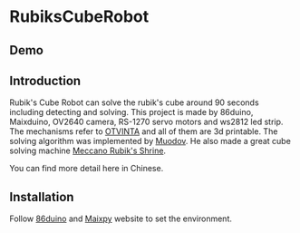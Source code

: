 # RubiksCubeRobot

## Demo

## Introduction
Rubik's Cube Robot can solve the rubik's cube around 90 seconds including detecting and solving. This project is made by 86duino, Maixduino, OV2640 camera, RS-1270 servo motors and ws2812 led strip. The mechanisms refer to [OTVINTA](http://www.rcr3d.com/intro.html) and all of them are 3d printable. The solving algorithm was implemented by [Muodov](https://github.com/muodov/kociemba). He also made a great cube solving machine [Meccano Rubik's Shrine](http://blog.zok.pw/hacking/2016/08/12/meccano-rubiks-shrine/).

You can find more detail here in Chinese.

## Installation
Follow [86duino](http://www.86duino.com/?page_id=2844) and [Maixpy](https://maixpy.sipeed.com/en/) website to set the environment. 
